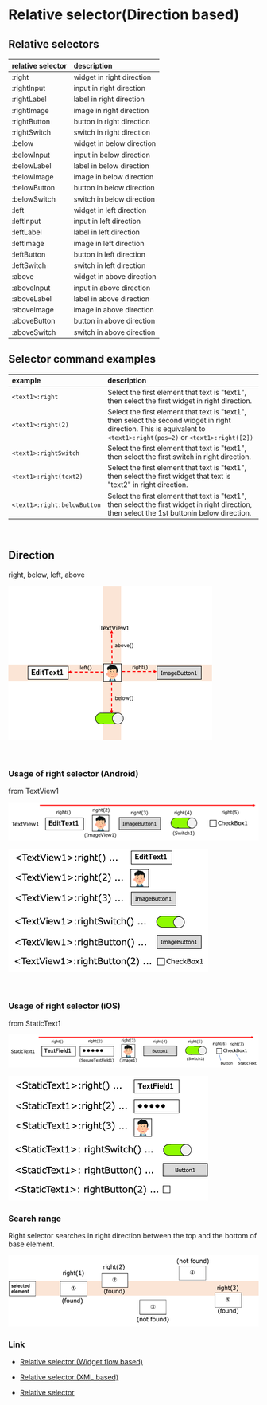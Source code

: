 # Relative selector(Direction based)

## Relative selectors

| relative selector | description               |
|:------------------|:--------------------------|
| :right            | widget in right direction |
| :rightInput       | input in right direction  |
| :rightLabel       | label in right direction  |
| :rightImage       | image in right direction  |
| :rightButton      | button in right direction |
| :rightSwitch      | switch in right direction |
| :below            | widget in below direction |
| :belowInput       | input in below direction  |
| :belowLabel       | label in below direction  |
| :belowImage       | image in below direction  |
| :belowButton      | button in below direction |
| :belowSwitch      | switch in below direction |
| :left             | widget in left direction  |
| :leftInput        | input in left direction   |
| :leftLabel        | label in left direction   |
| :leftImage        | image in left direction   |
| :leftButton       | button in left direction  |
| :leftSwitch       | switch in left direction  |
| :above            | widget in above direction |
| :aboveInput       | input in above direction  |
| :aboveLabel       | label in above direction  |
| :aboveImage       | image in above direction  |
| :aboveButton      | button in above direction |
| :aboveSwitch      | switch in above direction |

## Selector command examples

| example                     | description                                                                                                                                                           |
|:----------------------------|:----------------------------------------------------------------------------------------------------------------------------------------------------------------------|
| `<text1>:right`             | Select the first element that text is "text1", then select the first widget in right direction.                                                                       |
| `<text1>:right(2)`          | Select the first element that text is "text1", then select the second widget in right direction. This is equivalent to `<text1>:right(pos=2)` or `<text1>:right([2])` |
| `<text1>:rightSwitch`       | Select the first element that text is "text1", then select the first switch in right direction.                                                                       |
| `<text1>:right(text2)`      | Select the first element that text is "text1", then select the first widget that text is "text2" in right direction.                                                  |
| `<text1>:right:belowButton` | Select the first element that text is "text1", then select the first widget in right direction, then select the 1st buttonin below direction.                         |

<br>

## Direction

right, below, left, above

![direction](../../_images/direction_4way.png)

<br>

### Usage of right selector (Android)

from TextView1

![direction right android 1](../../_images/direction_right_android_1.png)

![direction right android 2](../../_images/direction_right_android_2.png)

<br>

### Usage of right selector (iOS)

from StaticText1

![direction right ios 1](../../_images/direction_right_ios_1.png)

![direction right ios 2](../../_images/direction_right_ios_2.png)

### Search range

Right selector searches in right direction between the top and the bottom of base element.

![search range](../../_images/direction_search_range.png)

### Link

- [Relative selector (Widget flow based)](relative_selector_flow.md)

- [Relative selector (XML based)](relative_selector_xml.md)

- [Relative selector](relative_selector.md)

